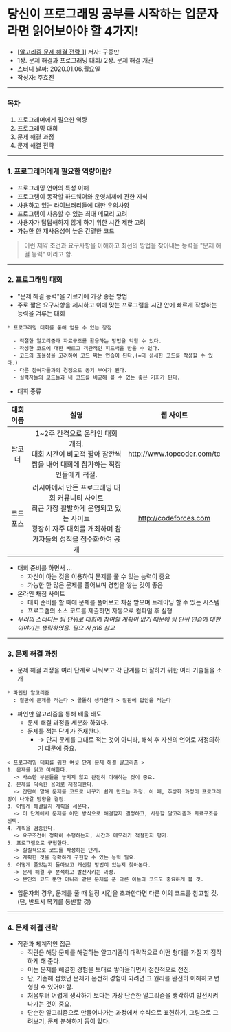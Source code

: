 # 당신이 프로그래밍 공부를 시작하는 입문자라면 읽어보아야 할 4가지!
* [[알고리즘 문제 해결 전략 1](https://book.algospot.com/)] 저자: 구종만
* 1장. 문제 해결과 프로그래밍 대회/ 2장. 문제 해결 개관
* 스터디 날짜: 2020.01.06.월요일
* 작성자: 주효진
- - - -
### 목차
1. 프로그래머에게 필요한 역량
2. 프로그래밍 대회
3. 문제 해결 과정
4. 문제 해결 전략
- - - -
### 1. 프로그래머에게 필요한 역량이란?
* 프로그래밍 언어의 특성 이해
* 프로그램이 동작할 하드웨어와 운영체제에 관한 지식
* 사용하고 있는 라이브러리들에 대한 유의사항
* 프로그램이 사용할 수 있는 최대 메모리 고려
* 사용자가 답답해하지 않게 하기 위한 시간 제한 고려
* 가능한 한 재사용성이 높은 간결한 코드
> 이런 제약 조건과 요구사항을 이해하고 최선의 방법을 찾아내는 능력을 "문제 해결 능력" 이라고 함.
- - - -
### 2. 프로그래밍 대회
* "문제 해결 능력"을 기르기에 가장 좋은 방법
* 주로 짧은 요구사항을 제시하고 이에 맞는 프로그램을 시간 안에 빠르게 작성하는 능력을 겨루는 대회
~~~
* 프로그래밍 대회를 통해 얻을 수 있는 장점 

  - 적절한 알고리즘과 자료구조를 활용하는 방법을 익힐 수 있다.
  - 작성한 코드에 대한 빠르고 객관적인 피드백을 받을 수 있다.
  - 코드의 효율성을 고려하여 코드 짜는 연습이 된다.(=더 섬세한 코드를 작성할 수 있다.)
  - 다른 참여자들과의 경쟁으로 동기 부여가 된다.
  - 실력자들의 코드들과 내 코드를 비교해 볼 수 있는 좋은 기회가 된다.
~~~
* 대회 종류

| 대회 이름 | 설명 | 웹 사이트 |
|:-------:|:------:|:------:|
| 탑코더 | 1~2주 간격으로 온라인 대회 개최.<br>대회 시간이 비교적 짧아 잠깐씩 짬을 내어 대회에 참가하는 직장인들에게 적절. | http://www.topcoder.com/tc |
| 코드포스 | 러시아에서 만든 프로그래밍 대회 커뮤니티 사이트 <br>최근 가장 활발하게 운영되고 있는 사이트 <br> 굉장히 자주 대회를 개최하며 참가자들의 성적을 점수화하여 공개 | http://codeforces.com |
* 대회 준비를 하면서 ...
  * 자신이 아는 것을 이용하여 문제를 풀 수 있는 능력이 중요
  * 가능한 한 많은 문제를 풀어보며 경험을 쌓는 것이 좋음
* 온라인 채점 사이트
  * 대회 준비를 할 때에 문제를 풀어보고 채점 받으며 트레이닝 할 수 있는 시스템
  * 프로그램의 소스 코드를 제출하면 자동으로 컴파일 후 실행
* *우리의 스터디는 팀 단위로 대회에 참여할 계획이 없기 때문에 팀 단위 연습에 대한 이야기는 생략하였음. 필요 시 p16 참고*
- - - -
### 3. 문제 해결 과정
* 문제 해결 과정을 여러 단계로 나눠보고 각 단계를 더 잘하기 위한 여러 기술들을 소개
~~~
* 파인만 알고리즘
  : 칠판에 문제를 적는다 > 골똘히 생각한다 > 칠판에 답안을 적는다
~~~
* 파인만 알고리즘을 통해 배울 태도
  * 문제 해결 과정을 세분화 하였다.
  * 문제를 적는 단계가 존재한다.
    * -> 단지 문제를 그대로 적는 것이 아니라, 해석 후 자신의 언어로 재정의하기 떄문에 중요.
~~~
< 프로그래밍 대회를 위한 여섯 단계 문제 해결 알고리즘 >
1. 문제를 읽고 이해한다.
  -> 사소한 부분들을 놓치지 않고 완전히 이해하는 것이 중요.
2. 문제를 익숙한 용어로 재정의한다.
  -> 간단히 말해 문제를 코드로 바꾸기 쉽게 만드는 과정. 이 때, 추상화 과정이 프로그래밍이 나아갈 방향을 결정.
3. 어떻게 해결할지 계획을 세운다.
  -> 이 단계에서 문제를 어떤 방식으로 해결할지 결정하고, 사용할 알고리즘과 자료구조를 선택.
4. 계획을 검증한다.
  -> 요구조건이 정확히 수행하는지, 시간과 메모리가 적절한지 평가.
5. 프로그램으로 구현한다.
  -> 실질적으로 코드를 작성하는 단계.
  -> 계획한 것을 정확하게 구현할 수 있는 능력 필요.
6. 어떻게 풀었는지 돌아보고 개선할 방법이 있는지 찾아본다.
  -> 문제 해결 후 분석하고 발전시키는 과정.
  -> 본인의 코드 뿐만 아니라 같은 문제를 푼 다른 이들의 코드도 중요하게 볼 것.
~~~
* 입문자의 경우, 문제를 풀 때 일정 시간을 초과한다면 다른 이의 코드를 참고할 것. (단, 반드시 복기를 동반할 것)
- - - -
### 4. 문제 해결 전략
* 직관과 체계적인 접근
  * 직관은 해당 문제를 해결하는 알고리즘이 대략적으로 어떤 형태를 가질 지 짐작하게 해 준다.
  * 이는 문제를 해결한 경험을 토대로 쌓아올리면서 점진적으로 전진.
  * 단, 기존해 접했던 문제가 온전히 경험이 되려면 그 원리를 완전히 이해하고 변형할 수 있어야 함.
  * 처음부터 어렵게 생각하기 보다는 가장 단순한 알고리즘을 생각하여 발전시켜 나가는 것이 중요.
  * 단순한 알고리즘으로 만들어나가는 과정에서 수식으로 표현하기, 그림으로 그려보기, 문제 분해하기 등이 있다.
